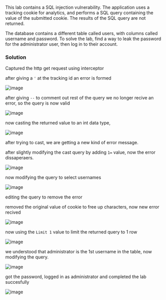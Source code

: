 This lab contains a SQL injection vulnerability. The application uses a tracking cookie for analytics, and performs a SQL query containing the value of the submitted cookie. The results of the SQL query are not returned.

The database contains a different table called users, with columns called username and password. To solve the lab, find a way to leak the password for the administrator user, then log in to their account.

### Solution

Captured the http get request using interceptor

after giving a `'` at the tracking id an error is formed

![image](https://github.com/RahulMMenon011/PortSwigger_Labs/assets/140642506/a2e85268-cdb9-4109-b0eb-7e433876dbe6)

after giving `--` to comment out rest of the query we no longer recive an error, so the query is now valid

![image](https://github.com/RahulMMenon011/PortSwigger_Labs/assets/140642506/2c9acda3-6034-4247-9cbd-6e70c4d234b1)

now casting the returned value to an int data type,

![image](https://github.com/RahulMMenon011/PortSwigger_Labs/assets/140642506/b944618c-787c-4c40-ab55-d24f8290a4cb)

after trying to cast, we are getting a new kind of error message.

after slightly modifying the cast query by adding `1=` value, now the error dissaperaers.

![image](https://github.com/RahulMMenon011/PortSwigger_Labs/assets/140642506/bd007904-4714-49bc-9cb7-df394e8ff466)

now modifying the query to select usernames

![image](https://github.com/RahulMMenon011/PortSwigger_Labs/assets/140642506/a8e697f3-de59-4b99-9322-11d30b611a82)

editing the query to remove the error

removed the original value of cookie to free up characters, now new error recived

![image](https://github.com/RahulMMenon011/PortSwigger_Labs/assets/140642506/b9d58c3a-0a62-4f57-856e-378731d0bd3c)

now using the `Limit 1` value to limit the returned query to 1 row

![image](https://github.com/RahulMMenon011/PortSwigger_Labs/assets/140642506/29a9d37f-5dc5-404c-8e1b-3bd3438c78f4)

we understood that administrator is the 1st username in the table, now modifying the query.

![image](https://github.com/RahulMMenon011/PortSwigger_Labs/assets/140642506/d7bc5bb8-b995-4dab-8a31-2f6fd146e618)

got the password, logged in as administrator and completed the lab succesfully

![image](https://github.com/RahulMMenon011/PortSwigger_Labs/assets/140642506/8dbd23f9-6e82-4735-8f97-e42bcc5fde26)






